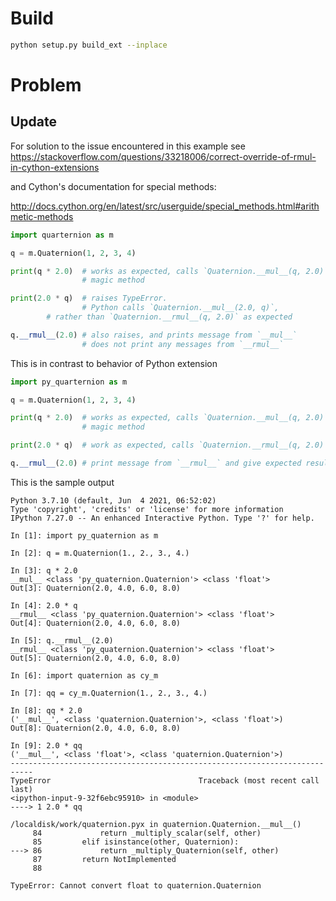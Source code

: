 # Build

```bash
python setup.py build_ext --inplace
```

# Problem

## Update

For solution to the issue encountered in this example see
https://stackoverflow.com/questions/33218006/correct-override-of-rmul-in-cython-extensions

and Cython's documentation for special methods:

http://docs.cython.org/en/latest/src/userguide/special_methods.html#arithmetic-methods


```python
import quarternion as m

q = m.Quaternion(1, 2, 3, 4)

print(q * 2.0)  # works as expected, calls `Quaternion.__mul__(q, 2.0)`
                # magic method

print(2.0 * q)  # raises TypeError.
                # Python calls `Quaternion.__mul__(2.0, q)`,
		# rather than `Quaternion.__rmul__(q, 2.0)` as expected

q.__rmul__(2.0) # also raises, and prints message from `__mul__`
                # does not print any messages from `__rmul__`

```

This is in contrast to behavior of Python extension

```python
import py_quarternion as m

q = m.Quaternion(1, 2, 3, 4)

print(q * 2.0)  # works as expected, calls `Quaternion.__mul__(q, 2.0)`
                # magic method

print(2.0 * q)  # work as expected, calls `Quaternion.__rmul__(q, 2.0)`

q.__rmul__(2.0) # print message from `__rmul__` and give expected result

```

This is the sample output

```
Python 3.7.10 (default, Jun  4 2021, 06:52:02)
Type 'copyright', 'credits' or 'license' for more information
IPython 7.27.0 -- An enhanced Interactive Python. Type '?' for help.

In [1]: import py_quaternion as m

In [2]: q = m.Quaternion(1., 2., 3., 4.)

In [3]: q * 2.0
__mul__ <class 'py_quaternion.Quaternion'> <class 'float'>
Out[3]: Quaternion(2.0, 4.0, 6.0, 8.0)

In [4]: 2.0 * q
__rmul__ <class 'py_quaternion.Quaternion'> <class 'float'>
Out[4]: Quaternion(2.0, 4.0, 6.0, 8.0)

In [5]: q.__rmul__(2.0)
__rmul__ <class 'py_quaternion.Quaternion'> <class 'float'>
Out[5]: Quaternion(2.0, 4.0, 6.0, 8.0)

In [6]: import quaternion as cy_m

In [7]: qq = cy_m.Quaternion(1., 2., 3., 4.)

In [8]: qq * 2.0
('__mul__', <class 'quaternion.Quaternion'>, <class 'float'>)
Out[8]: Quaternion(2.0, 4.0, 6.0, 8.0)

In [9]: 2.0 * qq
('__mul__', <class 'float'>, <class 'quaternion.Quaternion'>)
---------------------------------------------------------------------------
TypeError                                 Traceback (most recent call last)
<ipython-input-9-32f6ebc95910> in <module>
----> 1 2.0 * qq

/localdisk/work/quaternion.pyx in quaternion.Quaternion.__mul__()
     84             return _multiply_scalar(self, other)
     85         elif isinstance(other, Quaternion):
---> 86             return _multiply_Quaternion(self, other)
     87         return NotImplemented
     88

TypeError: Cannot convert float to quaternion.Quaternion
```

